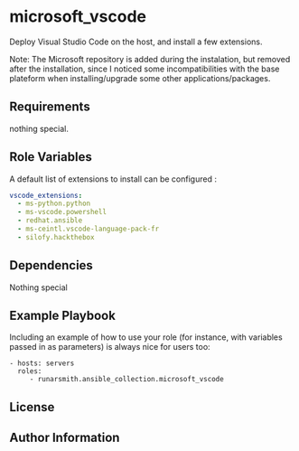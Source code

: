 microsoft_vscode
================

Deploy Visual Studio Code on the host, and install a few extensions.

Note: The Microsoft repository is added during the instalation, but removed after the installation, since I noticed some incompatibilities with the base plateform when installing/upgrade some other applications/packages.

Requirements
------------

nothing special.

Role Variables
--------------

A default list of extensions to install can be configured :

```yaml
vscode_extensions:
  - ms-python.python
  - ms-vscode.powershell
  - redhat.ansible
  - ms-ceintl.vscode-language-pack-fr
  - silofy.hackthebox
```

Dependencies
------------

Nothing special

Example Playbook
----------------

Including an example of how to use your role (for instance, with variables passed in as parameters) is always nice for users too:

    - hosts: servers
      roles:
         - runarsmith.ansible_collection.microsoft_vscode

License
-------


Author Information
------------------

